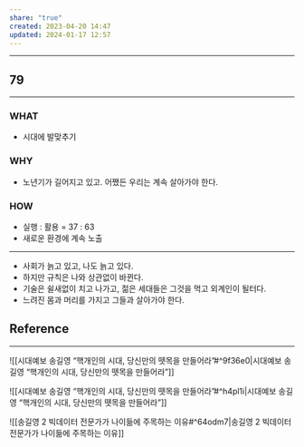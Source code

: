 ```yaml
---
share: "true"
created: 2023-04-20 14:47
updated: 2024-01-17 12:57
---
```


---
## 79
---
### WHAT
- 시대에 발맞추기
### WHY
- 노년기가 길어지고 있고. 어쨌든 우리는 계속 살아가야 한다.
### HOW
- 실행 : 활용 = 37 : 63
- 새로운 환경에 계속 노출
---
- 사회가 늙고 있고, 나도 늙고 있다.
- 하지만 규칙은 나와 상관없이 바뀐다.
- 기술은 쉴새없이 치고 나가고, 젊은 세대들은 그것을 먹고 외계인이 될터다.
- 느려진 몸과 머리를 가지고 그들과 살아가야 한다.


## Reference
---
![[시대예보  송길영 “핵개인의 시대, 당신만의 뗏목을 만들어라”#^9f36e0|시대예보  송길영 “핵개인의 시대, 당신만의 뗏목을 만들어라”]]

![[시대예보  송길영 “핵개인의 시대, 당신만의 뗏목을 만들어라”#^h4pl1i|시대예보  송길영 “핵개인의 시대, 당신만의 뗏목을 만들어라”]]

![[송길영 2  빅데이터 전문가가 나이듦에 주목하는 이유#^64odm7|송길영 2  빅데이터 전문가가 나이듦에 주목하는 이유]]